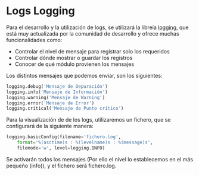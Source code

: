 # Logs Logging

Para el desarrollo y la utilización de logs, se utilizará la libreía [logging](https://pypi.org/project/logging/), que está muy actualizada por la comunidad de desarrollo y ofrece muchas funcionalidades como:

- Controlar el nivel de mensaje para registrar solo los requeridos
- Controlar dónde mostrar o guardar los registros
- Conocer de qué módulo provienen los mensajes

Los distintos mensajes que podemos enviar, son los siguientes:
```python
logging.debug('Mensaje de Depuración')
logging.info('Mensaje de Información')
logging.warning('Mensaje de Warning')
logging.error('Mensaje de Error')
logging.critical('Mensaje de Punto crítico')
```

Para la visualización de de los logs, utilizaremos un fichero, que se configurará de la siguiente manera:
```python
logging.basicConfig(filename='fichero.log',
    format='%(asctime)s : %(levelname)s : %(message)s',
    filemode='w', level=logging.INFO)
```

Se activarán todos los mensajes (Por ello el nivel lo establecemos en el más pequeño (info)), y el fichero será fichero.log.
